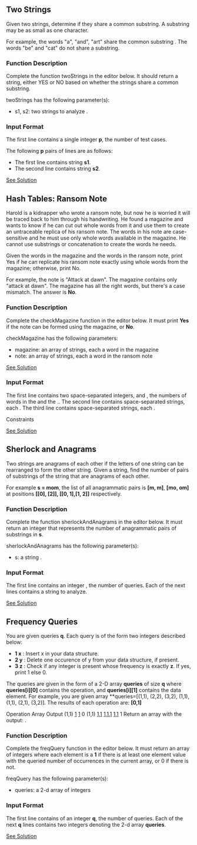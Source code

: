 ## Two Strings

Given two strings, determine if they share a common substring. A substring may be as small as one character.

For example, the words "a", "and", "art" share the common substring . The words "be" and "cat" do not share a substring.

### Function Description

Complete the function twoStrings in the editor below. It should return a string, either YES or NO based on whether the strings share a common substring.

twoStrings has the following parameter(s):

-   s1, s2: two strings to analyze .

### Input Format

The first line contains a single integer **p**, the number of test cases.

The following **p** pairs of lines are as follows:

-   The first line contains string **s1**.
-   The second line contains string **s2**.

[See Solution](../Dictionaries-and-Hashmaps/checkMagazine.js)

## Hash Tables: Ransom Note

Harold is a kidnapper who wrote a ransom note, but now he is worried it will be traced back to him through his handwriting. He found a magazine and wants to know if he can cut out whole words from it and use them to create an untraceable replica of his ransom note. The words in his note are case-sensitive and he must use only whole words available in the magazine. He cannot use substrings or concatenation to create the words he needs.

Given the words in the magazine and the words in the ransom note, print Yes if he can replicate his ransom note exactly using whole words from the magazine; otherwise, print No.

For example, the note is "Attack at dawn". The magazine contains only "attack at dawn". The magazine has all the right words, but there's a case mismatch. The answer is **No**.

### Function Description

Complete the checkMagazine function in the editor below. It must print **Yes** if the note can be formed using the magazine, or **No**.

checkMagazine has the following parameters:

-   magazine: an array of strings, each a word in the magazine
-   note: an array of strings, each a word in the ransom note

[See Solution](../Dictionaries-and-Hashmaps/checkMagazine.js)

### Input Format

The first line contains two space-separated integers, and , the numbers of words in the and the ..
The second line contains space-separated strings, each .
The third line contains space-separated strings, each .

Constraints

[See Solution](../Dictionaries-and-Hashmaps/sherlockAndAnagrams.js)

## Sherlock and Anagrams

Two strings are anagrams of each other if the letters of one string can be rearranged to form the other string. Given a string, find the number of pairs of substrings of the string that are anagrams of each other.

For example **s = mom**, the list of all anagrammatic pairs is **[m, m]**, **[mo, om]** at positions **[[0], [2]], [[0, 1],[1, 2]]** respectively.

### Function Description

Complete the function sherlockAndAnagrams in the editor below. It must return an integer that represents the number of anagrammatic pairs of substrings in **s**.

sherlockAndAnagrams has the following parameter(s):

-   s: a string .

### Input Format

The first line contains an integer , the number of queries.
Each of the next lines contains a string to analyze.

[See Solution](../Dictionaries-and-Hashmaps/sherlockAndAnagrams.js)

## Frequency Queries

You are given queries **q**. Each query is of the form two integers described below:

-   **1 x** : Insert x in your data structure.
-   **2 y** : Delete one occurence of y from your data structure, if present.
-   **3 z** : Check if any integer is present whose frequency is exactly **z**. If yes, print 1 else 0.

The queries are given in the form of a 2-D array **queries** of size **q** where **queries[i][0]** contains the operation, and **queries[i][1]** contains the data element. For example, you are given array \*\*queries=[(1,1), (2,2), (3,2), (1,1), (1,1), (2,1), (3,2)]. The results of each operation are: **[0,1]**

Operation Array Output
(1,1) [1](2,2) [1](3,2) 0
(1,1) [1,1](1,1) [1,1,1](2,1) [1,1](3,2) 1
Return an array with the output: .

### Function Description

Complete the freqQuery function in the editor below. It must return an array of integers where each element is a **1** if there is at least one element value with the queried number of occurrences in the current array, or 0 if there is not.

freqQuery has the following parameter(s):

-   queries: a 2-d array of integers

### Input Format

The first line contains of an integer **q**, the number of queries.
Each of the next **q** lines contains two integers denoting the 2-d array **queries**.

[See Solution](../Dictionaries-and-Hashmaps/freqQuery.js)
